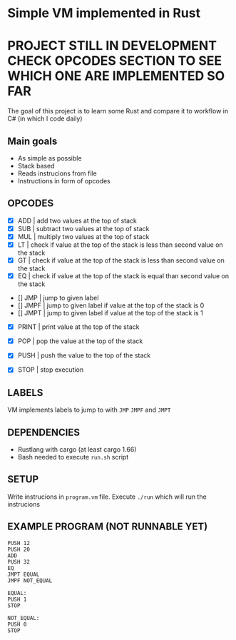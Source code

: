 # Simple VM implemented in Rust

# PROJECT STILL IN DEVELOPMENT CHECK OPCODES SECTION TO SEE WHICH ONE ARE IMPLEMENTED SO FAR

The goal of this project is to learn some Rust and compare it to workflow
in C# (in which I code daily)

## Main goals
* As simple as possible
* Stack based
* Reads instrucions from file
* Instructions in form of opcodes

## OPCODES
- [x] ADD    | add two values at the top of stack
- [x] SUB    | subtract two values at the top of stack
- [x] MUL    | multiply two values at the top of stack
- [x] LT     | check if value at the top of the stack is less than second value on the stack
- [x] GT     | check if value at the top of the stack is less than second value on the stack
- [x] EQ     | check if value at the top of the stack is equal than second value on the stack
- [] JMP    | jump to given label
- [] JMPF   | jump to given label if value at the top of the stack is 0
- [] JMPT   | jump to given label if value at the top of the stack is 1
- [x] PRINT  | print value at the top of the stack
- [x] POP    | pop the value at the top of the stack
- [x] PUSH   | push the value to the top of the stack
- [x] STOP   | stop execution


## LABELS
VM implements labels to jump to with `JMP` `JMPF` and `JMPT`

## DEPENDENCIES
* Rustlang with cargo (at least cargo 1.66)
* Bash needed to execute `run.sh` script

## SETUP
Write instrucions in `program.vm` file.
Execute `./run` which will run the instrucions 

## EXAMPLE PROGRAM (NOT RUNNABLE YET)
```
PUSH 12
PUSH 20
ADD
PUSH 32
EQ
JMPT EQUAL 
JMPF NOT_EQUAL

EQUAL:
PUSH 1 
STOP

NOT_EQUAL:
PUSH 0 
STOP
```


